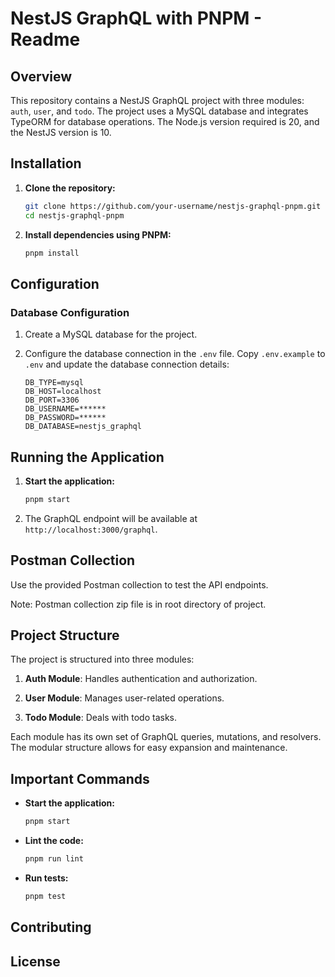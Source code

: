 # NestJS GraphQL with PNPM - Readme

## Overview

This repository contains a NestJS GraphQL project with three modules: `auth`, `user`, and `todo`. The project uses a MySQL database and integrates TypeORM for database operations. The Node.js version required is 20, and the NestJS version is 10.

## Installation

1. **Clone the repository:**

   ```bash
   git clone https://github.com/your-username/nestjs-graphql-pnpm.git
   cd nestjs-graphql-pnpm
   ```

2. **Install dependencies using PNPM:**

   ```bash
   pnpm install
   ```

## Configuration

### Database Configuration

1. Create a MySQL database for the project.

2. Configure the database connection in the `.env` file. Copy `.env.example` to `.env` and update the database connection details:

   ```env
   DB_TYPE=mysql
   DB_HOST=localhost
   DB_PORT=3306
   DB_USERNAME=******
   DB_PASSWORD=******
   DB_DATABASE=nestjs_graphql
   ```

## Running the Application

1. **Start the application:**

   ```bash
   pnpm start
   ```

2. The GraphQL endpoint will be available at `http://localhost:3000/graphql`.

## Postman Collection

Use the provided Postman collection to test the API endpoints.

Note: Postman collection zip file is in root directory of project.

## Project Structure

The project is structured into three modules:

1. **Auth Module**: Handles authentication and authorization.

2. **User Module**: Manages user-related operations.

3. **Todo Module**: Deals with todo tasks.

Each module has its own set of GraphQL queries, mutations, and resolvers. The modular structure allows for easy expansion and maintenance.

## Important Commands

- **Start the application:**

  ```bash
  pnpm start
  ```

- **Lint the code:**

  ```bash
  pnpm run lint
  ```

- **Run tests:**

  ```bash
  pnpm test
  ```

## Contributing

## License
